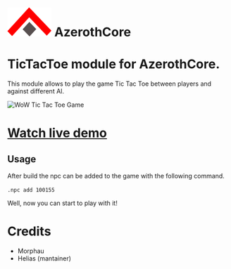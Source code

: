 # ![logo](https://raw.githubusercontent.com/azerothcore/azerothcore.github.io/master/images/logo-github.png) AzerothCore

# TicTacToe module for AzerothCore.

This module allows to play the game Tic Tac Toe between players and against different AI.

![WoW Tic Tac Toe Game](https://i3.ytimg.com/vi/BzXkjrqnm3w/maxresdefault.jpg)

# [Watch live demo](https://www.youtube.com/watch?v=BzXkjrqnm3w)

## Usage

After build the npc can be added to the game with the following command.

`.npc add 100155`

Well, now you can start to play with it!

# Credits

- Morphau
- Helias (mantainer)
